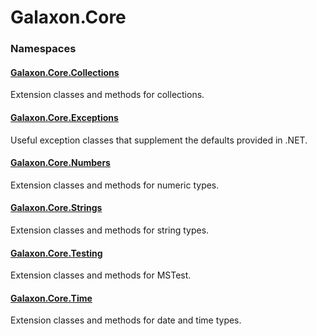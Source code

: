 # Galaxon.Core

### Namespaces

#### [Galaxon.Core.Collections](../api/Galaxon.Core.Collections.html)

Extension classes and methods for collections.

#### [Galaxon.Core.Exceptions](../api/Galaxon.Core.Exceptions.html)

Useful exception classes that supplement the defaults provided in .NET.

#### [Galaxon.Core.Numbers](../api/Galaxon.Core.Numbers.html)

Extension classes and methods for numeric types.

#### [Galaxon.Core.Strings](../api/Galaxon.Core.Strings.html)

Extension classes and methods for string types.

#### [Galaxon.Core.Testing](../api/Galaxon.Core.Testing.html)

Extension classes and methods for MSTest.

#### [Galaxon.Core.Time](../api/Galaxon.Core.Time.html)

Extension classes and methods for date and time types.
